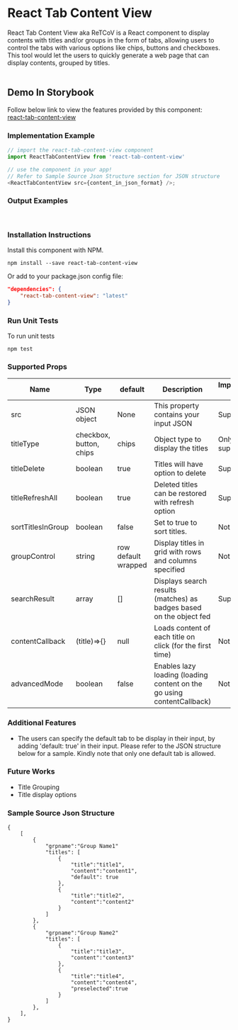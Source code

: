 
# React Tab Content View
React Tab Content View aka ReTCoV is a React component to display contents with titles and/or groups in the form of tabs, allowing users to control the tabs with various options like chips, buttons and checkboxes. This tool would let the users to quickly generate a web page that can display contents, grouped by titles.
<br/><br/>

## Demo In Storybook
Follow below link to view the features provided by this component: </br>
[react-tab-content-view](https://tech-troupe.github.io/react-tab-content-view/)

### Implementation Example
```js
// import the react-tab-content-view component
import ReactTabContentView from 'react-tab-content-view'

// use the component in your app!
// Refer to Sample Source Json Structure section for JSON structure
<ReactTabContentView src={content_in_json_format} />;
```

### Output Examples
<br/>

### Installation Instructions

Install this component with NPM.
```shell
npm install --save react-tab-content-view
```
Or add to your package.json config file:
```json
"dependencies": {
    "react-tab-content-view": "latest"
}
```

### Run Unit Tests
To run unit tests
```shell
npm test
```

### Supported Props
|Name|Type|default|Description|Implementation Status|
|----|----|-----|-------|------|
|src|JSON object|None|This property contains your input JSON|Supported|
|titleType| checkbox, button, chips|chips|Object type to display the titles|Only Chips is supported| 
|titleDelete|boolean|true|Titles will have option to delete|Supported|
|titleRefreshAll|boolean|true|Deleted titles can be restored with refresh option|Supported|
|sortTitlesInGroup|boolean|false|Set to true to sort titles.|Not Supported|
|groupControl|string|row default wrapped|Display titles in grid with rows and columns specified|Not Supported|
|searchResult|array|[]|Displays search results (matches) as badges based on the object fed| Supported
|contentCallback|(title)=>{}|null| Loads content of each title on click (for the first time)| Not Supported
|advancedMode|boolean|false|Enables lazy loading (loading content on the go using contentCallback)|Not Supported

### Additional Features

- The users can specify the default tab to be display in their input, by adding 'default: true' in their input. Please refer to the JSON structure below for a sample. Kindly note that only one default tab is allowed.

### Future Works

- Title Grouping
- Title display options

### Sample Source Json Structure
```
{
    [
        {
            "grpname":"Group Name1"
            "titles": [
                {
                    "title":"title1",
                    "content":"content1",
                    "default": true
                },
                {
                    "title":"title2",
                    "content":"content2"
                }
            ]
        },
        {
            "grpname":"Group Name2"
            "titles": [
                {
                    "title":"title3",
                    "content":"content3"
                },
                {
                    "title":"title4",
                    "content":"content4",
                    "preselected":true
                }
            ]
        },
    ],
}
```
